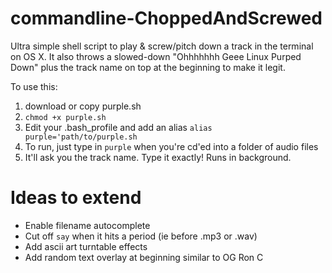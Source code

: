 commandline-ChoppedAndScrewed
=============================

Ultra simple shell script to play & screw/pitch down a track in the terminal on OS X.
It also throws a slowed-down "Ohhhhhhh Geee Linux Purped Down" plus the track name on top at the beginning to make it legit.

To use this:
1.  download or copy purple.sh
2.  `chmod +x purple.sh`
3.  Edit your .bash_profile and add an alias `alias purple='path/to/purple.sh`
4.  To run, just type in `purple` when you're cd'ed into a folder of audio files
5.  It'll ask you the track name. Type it exactly! Runs in background.


Ideas to extend
===============
*  Enable filename autocomplete
*  Cut off `say` when it hits a period (ie before .mp3 or .wav)
*  Add ascii art turntable effects
*  Add random text overlay at beginning similar to OG Ron C

